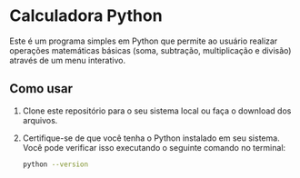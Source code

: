 # Calculadora Python

Este é um programa simples em Python que permite ao usuário realizar operações matemáticas básicas (soma, subtração, multiplicação e divisão) através de um menu interativo.

## Como usar

1. Clone este repositório para o seu sistema local ou faça o download dos arquivos.

2. Certifique-se de que você tenha o Python instalado em seu sistema. Você pode verificar isso executando o seguinte comando no terminal:

   ```sh
   python --version
